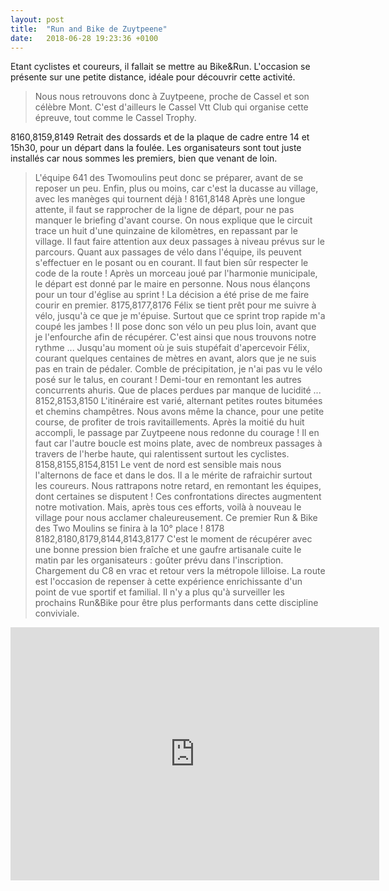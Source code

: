 ```yaml
---
layout: post
title:  "Run and Bike de Zuytpeene"
date:   2018-06-28 19:23:36 +0100
---
```

Etant cyclistes et coureurs, il fallait se mettre au Bike&amp;Run.
L'occasion se présente sur une petite distance, idéale pour découvrir cette activité.
> Nous nous retrouvons donc à Zuytpeene, proche de Cassel et son célèbre Mont.
C'est d'ailleurs le Cassel Vtt Club qui organise cette épreuve, tout comme le Cassel Trophy.

8160,8159,8149
Retrait des dossards et de la plaque de cadre entre 14 et 15h30, pour un départ dans la foulée.
Les organisateurs sont tout juste installés car nous sommes les premiers, bien que venant de loin.
>    L'équipe 641 des Twomoulins peut donc se préparer, avant de se reposer un peu.
Enfin, plus ou moins, car c'est la ducasse au village, avec les manèges qui tournent déjà !
8161,8148
Après une longue attente, il faut se rapprocher de la ligne de départ, pour ne pas manquer le briefing d'avant course.
On nous explique que le circuit trace un huit d'une quinzaine de kilomètres, en repassant par le village.
Il faut faire attention aux deux passages à niveau prévus sur le parcours.
Quant aux passages de vélo dans l'équipe, ils peuvent s'effectuer en le posant ou en courant.
Il faut bien sûr respecter le code de la route !
Après un morceau joué par l'harmonie municipale, le départ est donné par le maire en personne.
Nous nous élançons pour un tour d'église au sprint !
La décision a été prise de me faire courir en premier.
8175,8177,8176
Félix se tient prêt pour me suivre à vélo, jusqu'à ce que je m'épuise.
Surtout que ce sprint trop rapide m'a coupé les jambes !
Il pose donc son vélo un peu plus loin, avant que je l'enfourche afin de récupérer.
> C'est ainsi que nous trouvons notre rythme ...
Jusqu'au moment où je suis stupéfait d'apercevoir Félix, courant quelques centaines de mètres en avant, alors que je ne suis pas en train de pédaler.
Comble de précipitation, je n'ai pas vu le vélo posé sur le talus, en courant !
Demi-tour en remontant les autres concurrents ahuris.
Que de places perdues par manque de lucidité ...
8152,8153,8150
L'itinéraire est varié, alternant petites routes bitumées et chemins champêtres.
Nous avons même la chance, pour une petite course, de profiter de trois ravitaillements.
Après la moitié du huit accompli, le passage par Zuytpeene nous redonne du courage !
Il en faut car l'autre boucle est moins plate, avec de nombreux passages à travers de l'herbe haute, qui ralentissent surtout les cyclistes.
8158,8155,8154,8151
Le vent de nord est sensible mais nous l'alternons de face et dans le dos.
Il a le mérite de rafraichir surtout les coureurs.
> Nous rattrapons notre retard, en remontant les équipes, dont certaines se disputent !
Ces confrontations directes augmentent notre motivation.
Mais, après tous ces efforts, voilà à nouveau le village pour nous acclamer chaleureusement.
> Ce premier Run &amp; Bike des Two Moulins se finira à la 10° place !
8178
8182,8180,8179,8144,8143,8177
C'est le moment de récupérer avec une bonne pression bien fraîche et une gaufre artisanale cuite le matin par les organisateurs : goûter prévu dans l'inscription.
Chargement du C8 en vrac et retour vers la métropole lilloise.
La route est l'occasion de repenser à cette expérience enrichissante d'un point de vue sportif et familial.
Il n'y a plus qu'à surveiller les prochains Run&amp;Bike pour être plus performants dans cette discipline conviviale.

<center><iframe src="https://www.strava.com/activities/1656926736/embed/1b8162a3bf7fbda5ba2ae5477c015a38373211f6" width="590" height="405" frameborder="0" scrolling="no" data-mce-fragment="1"></iframe></center>